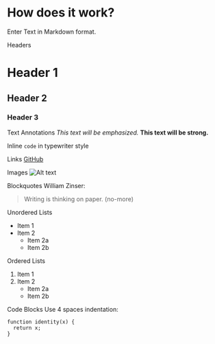 # How does it work?

Enter Text in Markdown format.

Headers
# Header 1
## Header 2
### Header 3

Text Annotations
*This text will be emphasized.*
**This text will be strong.**

Inline `code` in typewriter style

Links
[GitHub](http://github.com)

Images
![Alt text](/images/logo.png)

Blockquotes
William Zinser:

> Writing is thinking on paper. (no-more)

Unordered Lists

* Item 1
* Item 2
  * Item 2a
  * Item 2b

Ordered Lists

1. Item 1
2. Item 2
   * Item 2a
   * Item 2b

Code Blocks
Use 4 spaces indentation:

    function identity(x) {
      return x;
    }